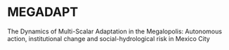 # MEGADAPT
The Dynamics of Multi-Scalar Adaptation in the Megalopolis: Autonomous action, institutional change and social-hydrological risk in Mexico City
